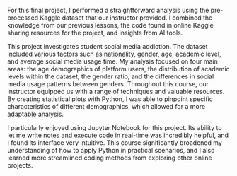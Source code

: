 For this final project, I performed a straightforward analysis using the pre-processed
Kaggle dataset that our instructor provided. I combined the knowledge from our
previous lessons, the code found in online Kaggle sharing resources for the project,
and insights from AI tools.

This project investigates student social media addiction. The dataset included various
factors such as nationality, gender, age, academic level, and average social media
usage time. My analysis focused on four main areas: the age demographics of
platform users, the distribution of academic levels within the dataset, the gender ratio,
and the differences in social media usage patterns between genders. Throughout this
course, our instructor equipped us with a range of techniques and valuable resources.
By creating statistical plots with Python, I was able to pinpoint specific
characteristics of different demographics, which allowed for a more adaptable
analysis.

I particularly enjoyed using Jupyter Notebook for this project. Its ability to let me
write notes and execute code in real-time was incredibly helpful, and I found its
interface very intuitive. This course significantly broadened my understanding of how
to apply Python in practical scenarios, and I also learned more streamlined coding
methods from exploring other online projects.
